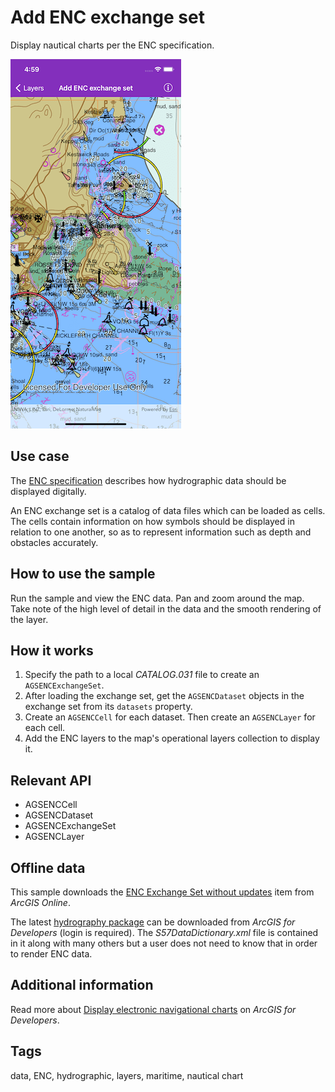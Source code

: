 # Add ENC exchange set

Display nautical charts per the ENC specification.

![Add ENC exchange set](add-enc-exchange-set.png)

## Use case

The [ENC specification](https://docs.iho.int/iho_pubs/standard/S-57Ed3.1/20ApB1.pdf) describes how hydrographic data should be displayed digitally.

An ENC exchange set is a catalog of data files which can be loaded as cells. The cells contain information on how symbols should be displayed in relation to one another, so as to represent information such as depth and obstacles accurately.

## How to use the sample

Run the sample and view the ENC data. Pan and zoom around the map. Take note of the high level of detail in the data and the smooth rendering of the layer.

## How it works

1. Specify the path to a local *CATALOG.031* file to create an `AGSENCExchangeSet`.
2. After loading the exchange set, get the `AGSENCDataset` objects in the exchange set from its `datasets` property.
3. Create an `AGSENCCell` for each dataset. Then create an `AGSENCLayer` for each cell.
4. Add the ENC layers to the map's operational layers collection to display it.

## Relevant API

* AGSENCCell
* AGSENCDataset
* AGSENCExchangeSet
* AGSENCLayer

## Offline data

This sample downloads the [ENC Exchange Set without updates](https://www.arcgis.com/home/item.html?id=9d2987a825c646468b3ce7512fb76e2d) item from *ArcGIS Online*.

The latest [hydrography package](https://developers.arcgis.com/downloads/data) can be downloaded from *ArcGIS for Developers* (login is required). The *S57DataDictionary.xml* file is contained in it along with many others but a user does not need to know that in order to render ENC data.

## Additional information

Read more about [Display electronic navigational charts](https://developers.arcgis.com/ios/latest/swift/guide/display-electronic-navigational-charts.htm) on *ArcGIS for Developers*.

## Tags

data, ENC, hydrographic, layers, maritime, nautical chart
